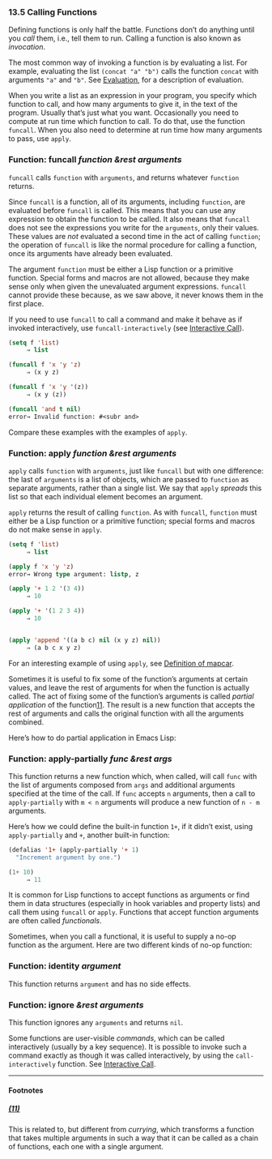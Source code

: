 

### 13.5 Calling Functions

Defining functions is only half the battle. Functions don’t do anything until you *call* them, i.e., tell them to run. Calling a function is also known as *invocation*.

The most common way of invoking a function is by evaluating a list. For example, evaluating the list `(concat "a" "b")` calls the function `concat` with arguments `"a"` and `"b"`. See [Evaluation](Evaluation.html), for a description of evaluation.

When you write a list as an expression in your program, you specify which function to call, and how many arguments to give it, in the text of the program. Usually that’s just what you want. Occasionally you need to compute at run time which function to call. To do that, use the function `funcall`. When you also need to determine at run time how many arguments to pass, use `apply`.

### Function: **funcall** *function \&rest arguments*

`funcall` calls `function` with `arguments`, and returns whatever `function` returns.

Since `funcall` is a function, all of its arguments, including `function`, are evaluated before `funcall` is called. This means that you can use any expression to obtain the function to be called. It also means that `funcall` does not see the expressions you write for the `arguments`, only their values. These values are *not* evaluated a second time in the act of calling `function`; the operation of `funcall` is like the normal procedure for calling a function, once its arguments have already been evaluated.

The argument `function` must be either a Lisp function or a primitive function. Special forms and macros are not allowed, because they make sense only when given the unevaluated argument expressions. `funcall` cannot provide these because, as we saw above, it never knows them in the first place.

If you need to use `funcall` to call a command and make it behave as if invoked interactively, use `funcall-interactively` (see [Interactive Call](Interactive-Call.html)).

```lisp
(setq f 'list)
     ⇒ list
```

```lisp
(funcall f 'x 'y 'z)
     ⇒ (x y z)
```

```lisp
(funcall f 'x 'y '(z))
     ⇒ (x y (z))
```

```lisp
(funcall 'and t nil)
error→ Invalid function: #<subr and>
```

Compare these examples with the examples of `apply`.

### Function: **apply** *function \&rest arguments*

`apply` calls `function` with `arguments`, just like `funcall` but with one difference: the last of `arguments` is a list of objects, which are passed to `function` as separate arguments, rather than a single list. We say that `apply` *spreads* this list so that each individual element becomes an argument.

`apply` returns the result of calling `function`. As with `funcall`, `function` must either be a Lisp function or a primitive function; special forms and macros do not make sense in `apply`.

```lisp
(setq f 'list)
     ⇒ list
```

```lisp
(apply f 'x 'y 'z)
error→ Wrong type argument: listp, z
```

```lisp
(apply '+ 1 2 '(3 4))
     ⇒ 10
```

```lisp
(apply '+ '(1 2 3 4))
     ⇒ 10
```

```lisp
```

```lisp
(apply 'append '((a b c) nil (x y z) nil))
     ⇒ (a b c x y z)
```

For an interesting example of using `apply`, see [Definition of mapcar](Mapping-Functions.html#Definition-of-mapcar).

Sometimes it is useful to fix some of the function’s arguments at certain values, and leave the rest of arguments for when the function is actually called. The act of fixing some of the function’s arguments is called *partial application* of the function[11](#FOOT11). The result is a new function that accepts the rest of arguments and calls the original function with all the arguments combined.

Here’s how to do partial application in Emacs Lisp:

### Function: **apply-partially** *func \&rest args*

This function returns a new function which, when called, will call `func` with the list of arguments composed from `args` and additional arguments specified at the time of the call. If `func` accepts `n` arguments, then a call to `apply-partially` with `m < n` arguments will produce a new function of `n - m` arguments.

Here’s how we could define the built-in function `1+`, if it didn’t exist, using `apply-partially` and `+`, another built-in function:

```lisp
(defalias '1+ (apply-partially '+ 1)
  "Increment argument by one.")
```

```lisp
(1+ 10)
     ⇒ 11
```

It is common for Lisp functions to accept functions as arguments or find them in data structures (especially in hook variables and property lists) and call them using `funcall` or `apply`. Functions that accept function arguments are often called *functionals*.

Sometimes, when you call a functional, it is useful to supply a no-op function as the argument. Here are two different kinds of no-op function:

### Function: **identity** *argument*

This function returns `argument` and has no side effects.

### Function: **ignore** *\&rest arguments*

This function ignores any `arguments` and returns `nil`.

Some functions are user-visible *commands*, which can be called interactively (usually by a key sequence). It is possible to invoke such a command exactly as though it was called interactively, by using the `call-interactively` function. See [Interactive Call](Interactive-Call.html).

***

#### Footnotes

##### [(11)](#DOCF11)

This is related to, but different from *currying*, which transforms a function that takes multiple arguments in such a way that it can be called as a chain of functions, each one with a single argument.
